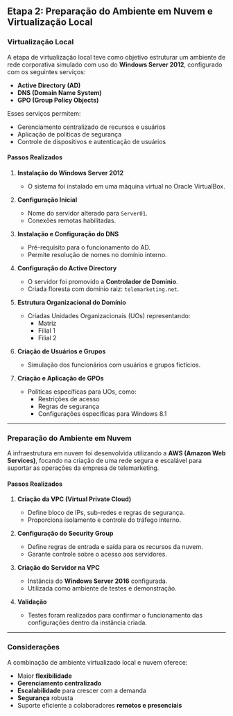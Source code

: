 ## Etapa 2: Preparação do Ambiente em Nuvem e Virtualização Local

### Virtualização Local

A etapa de virtualização local teve como objetivo estruturar um ambiente de rede corporativa simulado com uso do **Windows Server 2012**, configurado com os seguintes serviços:

- **Active Directory (AD)**
- **DNS (Domain Name System)**
- **GPO (Group Policy Objects)**

Esses serviços permitem:
- Gerenciamento centralizado de recursos e usuários
- Aplicação de políticas de segurança
- Controle de dispositivos e autenticação de usuários

#### Passos Realizados

1. **Instalação do Windows Server 2012**
   - O sistema foi instalado em uma máquina virtual no Oracle VirtualBox.

2. **Configuração Inicial**
   - Nome do servidor alterado para `Server01`.
   - Conexões remotas habilitadas.

3. **Instalação e Configuração do DNS**
   - Pré-requisito para o funcionamento do AD.
   - Permite resolução de nomes no domínio interno.

4. **Configuração do Active Directory**
   - O servidor foi promovido a **Controlador de Domínio**.
   - Criada floresta com domínio raiz: `telemarketing.net`.

5. **Estrutura Organizacional do Domínio**
   - Criadas Unidades Organizacionais (UOs) representando:
     - Matriz
     - Filial 1
     - Filial 2

6. **Criação de Usuários e Grupos**
   - Simulação dos funcionários com usuários e grupos fictícios.

7. **Criação e Aplicação de GPOs**
   - Políticas específicas para UOs, como:
     - Restrições de acesso
     - Regras de segurança
     - Configurações específicas para Windows 8.1

---

### Preparação do Ambiente em Nuvem

A infraestrutura em nuvem foi desenvolvida utilizando a **AWS (Amazon Web Services)**, focando na criação de uma rede segura e escalável para suportar as operações da empresa de telemarketing.

#### Passos Realizados

1. **Criação da VPC (Virtual Private Cloud)**
   - Define bloco de IPs, sub-redes e regras de segurança.
   - Proporciona isolamento e controle do tráfego interno.

2. **Configuração do Security Group**
   - Define regras de entrada e saída para os recursos da nuvem.
   - Garante controle sobre o acesso aos servidores.

3. **Criação do Servidor na VPC**
   - Instância do **Windows Server 2016** configurada.
   - Utilizada como ambiente de testes e demonstração.

4. **Validação**
   - Testes foram realizados para confirmar o funcionamento das configurações dentro da instância criada.

---

### Considerações

A combinação de ambiente virtualizado local e nuvem oferece:
- Maior **flexibilidade**
- **Gerenciamento centralizado**
- **Escalabilidade** para crescer com a demanda
- **Segurança** robusta
- Suporte eficiente a colaboradores **remotos e presenciais**
